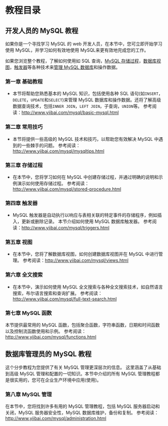 # 教程目录

## 开发人员的 MySQL 教程

如果你是一个寻找学习 MySQL 的 web 开发人员，在本节中，您可立即开始学习使用 MySQL，并学习如何有效地使用 MySQL来更有效地完成您的工作。

如果您浏览整个教程，了解如何使用如 SQL 查询，[MySQL 存储过程](http://www.yiibai.com/mysql/stored-procedure.html)，[数据库视图](http://www.yiibai.com/mysql/views.html)，[触发器](http://www.yiibai.com/mysql/triggers.html)等各种技术来[管理 MySQL 数据库](http://www.yiibai.com/mysql/create-drop-database.html)和操作数据。

### 第一章 基础教程

- 本节将帮助您熟悉基本的 MySQL 知识，包括使用各种 SQL 语句(如`INSERT`，`DELETE`，`UPDATE`和`SELECT`)来管理 MySQL 数据库和操作数据。还将了解高级数据查询技术，包括`INNER JOIN`，`LEFT JOIN`，子查询，`UNION`等。
  参考阅读：<http://www.yiibai.com/mysql/basic-mysql.html>

### 第二章 常用技巧

- 本节将提供一些高级的 MySQL 技术和技巧，以帮助您有效解决 MySQL 中遇到的一些棘手的问题。
  参考阅读：<http://www.yiibai.com/mysql/mysqltips.html>

### 第三章 存储过程

- 在本节中，您将学习如何在 MySQL 中创建存储过程，并通过明确的说明和示例演示如何使用存储过程。
  参考阅读：<http://www.yiibai.com/mysql/stored-procedure.html>

### 第四章 触发器

- MySQL 触发器是自动执行以响应与表相关联的特定事件的存储程序，例如插入，更新或删除记录。 本节介绍如何使用 MySQL 数据库触发器。
  参考阅读：<http://www.yiibai.com/mysql/triggers.html>

### 第五章 视图

- 在本节中，您将了解数据库视图，如何创建数据库视图并在 MySQL 中进行管理。
  参考阅读：<http://www.yiibai.com/mysql/views.html>

### 第六章 全文搜索

- 在本节中，演示如何使用 MySQL 全文搜索与各种全文搜索技术，如自然语言搜索，布尔语言搜索和查询扩展。
  参考阅读：<http://www.yiibai.com/mysql/full-text-search.html>

### 第七章 MySQL 函数

本节提供最常用的 MySQL 函数，包括聚合函数，字符串函数，日期和时间函数以及控制流函数使用和示例。
参考阅读：<http://www.yiibai.com/mysql/functions.html>

## 数据库管理员的 MySQL 教程

这个分步教程为您提供了有关 MySQL 管理更深层次的信息。
这里涵盖了从基础到高级 MySQL 管理和配置的一切知识。本节中介绍的所有 MySQL 管理教程都是很实用的，您可在企业生产环境中应用(使用)。

### 第八章 MySQL 管理

在本节中，您将找到许多有用的 MySQL 管理教程，包括 MySQL 服务器启动和关闭，MySQL 服务器安全性，MySQL 数据库维护，备份和复制。
参考阅读：<http://www.yiibai.com/mysql/administration.html>